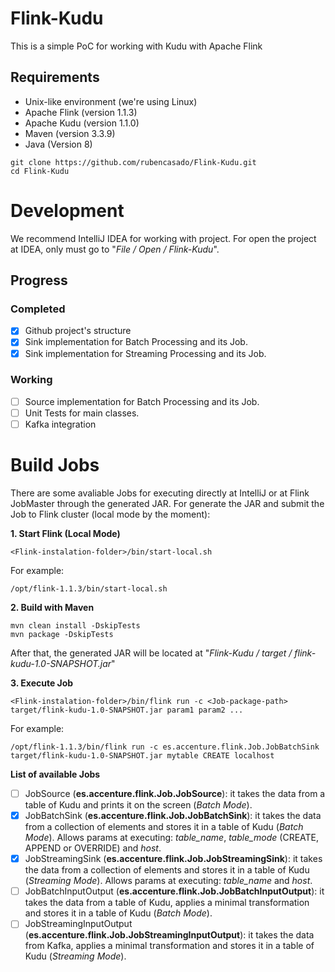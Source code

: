 # Flink-Kudu
This is a simple PoC for working with Kudu with Apache Flink

## Requirements

* Unix-like environment (we're using Linux)
* Apache Flink (version 1.1.3)
* Apache Kudu (version 1.1.0)
* Maven (version 3.3.9)
* Java (Version 8)

```
git clone https://github.com/rubencasado/Flink-Kudu.git
cd Flink-Kudu
```

# Development

We recommend IntelliJ IDEA for working with project. For open the project at IDEA, only must go to "*File / Open / Flink-Kudu*".

## Progress
### Completed
- [x] Github project's structure
- [x] Sink implementation for Batch Processing and its Job.
- [x] Sink implementation for Streaming Processing and its Job.

### Working
- [ ] Source implementation for Batch Processing and its Job.
- [ ] Unit Tests for main classes.
- [ ] Kafka integration

# Build Jobs

There are some avaliable Jobs for executing directly at IntelliJ or at Flink JobMaster through the generated JAR.
For generate the JAR and submit the Job to Flink cluster (local mode by the moment):

**1. Start Flink (Local Mode)**
```
<Flink-instalation-folder>/bin/start-local.sh
```
For example:
```
/opt/flink-1.1.3/bin/start-local.sh
```

**2. Build with Maven**
```
mvn clean install -DskipTests 
mvn package -DskipTests
```
After that, the generated JAR will be located at "*Flink-Kudu / target / flink-kudu-1.0-SNAPSHOT.jar*"

**3. Execute Job**

```
<Flink-instalation-folder>/bin/flink run -c <Job-package-path> target/flink-kudu-1.0-SNAPSHOT.jar param1 param2 ...
```
For example:
```
/opt/flink-1.1.3/bin/flink run -c es.accenture.flink.Job.JobBatchSink target/flink-kudu-1.0-SNAPSHOT.jar mytable CREATE localhost
```
**List of available Jobs**
- [ ] JobSource (**es.accenture.flink.Job.JobSource**): it takes the data from a table of Kudu and prints it on the screen (*Batch Mode*).
- [x] JobBatchSink (**es.accenture.flink.Job.JobBatchSink**): it takes the data from a collection of elements and stores it in a table of Kudu (*Batch Mode*). Allows params at executing: *table_name*, *table_mode* (CREATE, APPEND or OVERRIDE) and *host*.
- [x] JobStreamingSink (**es.accenture.flink.Job.JobStreamingSink**): it takes the data from a collection of elements and stores it in a table of Kudu (*Streaming Mode*). Allows params at executing: *table_name* and *host*.
- [ ] JobBatchInputOutput (**es.accenture.flink.Job.JobBatchInputOutput**): it takes the data from a table of Kudu, applies a minimal transformation and stores it in a table of Kudu (*Batch Mode*).
- [ ] JobStreamingInputOutput (**es.accenture.flink.Job.JobStreamingInputOutput**): it takes the data from Kafka, applies a minimal transformation and stores it in a table of Kudu (*Streaming Mode*).
